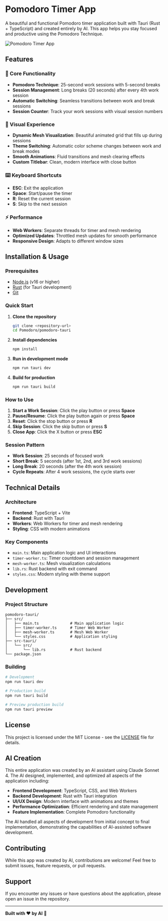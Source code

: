 # Pomodoro Timer App

A beautiful and functional Pomodoro timer application built with Tauri (Rust + TypeScript) and created entirely by AI. This app helps you stay focused and productive using the Pomodoro Technique.

![Pomodoro Timer App](https://via.placeholder.com/800x600/2c3e50/ffffff?text=Pomodoro+Timer+App)

## Features

### 🎯 Core Functionality
- **Pomodoro Technique**: 25-second work sessions with 5-second breaks
- **Session Management**: Long breaks (20 seconds) after every 4th work session
- **Automatic Switching**: Seamless transitions between work and break sessions
- **Session Counter**: Track your work sessions with visual session numbers

### 🎨 Visual Experience
- **Dynamic Mesh Visualization**: Beautiful animated grid that fills up during sessions
- **Theme Switching**: Automatic color scheme changes between work and break modes
- **Smooth Animations**: Fluid transitions and mesh clearing effects
- **Custom Titlebar**: Clean, modern interface with close button

### ⌨️ Keyboard Shortcuts
- **ESC**: Exit the application
- **Space**: Start/pause the timer
- **R**: Reset the current session
- **S**: Skip to the next session

### ⚡ Performance
- **Web Workers**: Separate threads for timer and mesh rendering
- **Optimized Updates**: Throttled mesh updates for smooth performance
- **Responsive Design**: Adapts to different window sizes

## Installation & Usage

### Prerequisites
- [Node.js](https://nodejs.org/) (v16 or higher)
- [Rust](https://rustup.rs/) (for Tauri development)
- [Git](https://git-scm.com/)

### Quick Start

1. **Clone the repository**
   ```bash
   git clone <repository-url>
   cd Pomodoro/pomodoro-tauri
   ```

2. **Install dependencies**
   ```bash
   npm install
   ```

3. **Run in development mode**
   ```bash
   npm run tauri dev
   ```

4. **Build for production**
   ```bash
   npm run tauri build
   ```

### How to Use

1. **Start a Work Session**: Click the play button or press **Space**
2. **Pause/Resume**: Click the play button again or press **Space**
3. **Reset**: Click the stop button or press **R**
4. **Skip Session**: Click the skip button or press **S**
5. **Close App**: Click the X button or press **ESC**

### Session Pattern
- **Work Session**: 25 seconds of focused work
- **Short Break**: 5 seconds (after 1st, 2nd, and 3rd work sessions)
- **Long Break**: 20 seconds (after the 4th work session)
- **Cycle Repeats**: After 4 work sessions, the cycle starts over

## Technical Details

### Architecture
- **Frontend**: TypeScript + Vite
- **Backend**: Rust with Tauri
- **Workers**: Web Workers for timer and mesh rendering
- **Styling**: CSS with modern animations

### Key Components
- `main.ts`: Main application logic and UI interactions
- `timer-worker.ts`: Timer countdown and session management
- `mesh-worker.ts`: Mesh visualization calculations
- `lib.rs`: Rust backend with exit command
- `styles.css`: Modern styling with theme support

## Development

### Project Structure
```
pomodoro-tauri/
├── src/
│   ├── main.ts              # Main application logic
│   ├── timer-worker.ts      # Timer Web Worker
│   ├── mesh-worker.ts       # Mesh Web Worker
│   └── styles.css           # Application styling
├── src-tauri/
│   └── src/
│       └── lib.rs           # Rust backend
└── package.json
```

### Building
```bash
# Development
npm run tauri dev

# Production build
npm run tauri build

# Preview production build
npm run tauri preview
```

## License

This project is licensed under the MIT License - see the [LICENSE](LICENSE) file for details.

## AI Creation

This entire application was created by an AI assistant using Claude Sonnet 4. The AI designed, implemented, and optimized all aspects of the application including:

- **Frontend Development**: TypeScript, CSS, and Web Workers
- **Backend Development**: Rust with Tauri integration
- **UI/UX Design**: Modern interface with animations and themes
- **Performance Optimization**: Efficient rendering and state management
- **Feature Implementation**: Complete Pomodoro functionality

The AI handled all aspects of development from initial concept to final implementation, demonstrating the capabilities of AI-assisted software development.

## Contributing

While this app was created by AI, contributions are welcome! Feel free to submit issues, feature requests, or pull requests.

## Support

If you encounter any issues or have questions about the application, please open an issue in the repository.

---

**Built with ❤️ by AI** 🤖

